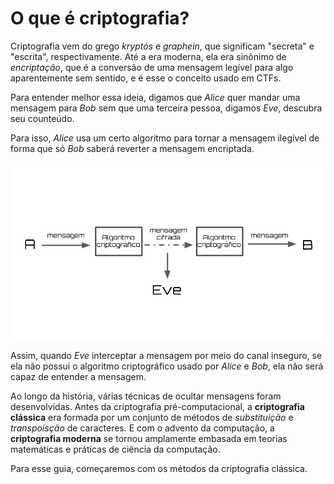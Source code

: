 # O que é criptografia?

Criptografia vem do grego _kryptós_ e _graphein_, que significam "secreta" e "escrita", respectivamente. Até a era moderna, ela era sinônimo de _encriptação_, que é a conversão de uma mensagem legível para algo aparentemente sem sentido, e é esse o conceito usado em CTFs.

Para entender melhor essa ideia, digamos que _Alice_ quer mandar uma mensagem para _Bob_ sem que uma terceira pessoa, digamos _Eve_, descubra seu counteúdo.

Para isso, _Alice_ usa um certo algoritmo para tornar a mensagem ilegível de forma que só _Bob_ saberá reverter a mensagem encriptada.

![](crypto_introduction.png)

Assim, quando _Eve_ interceptar a mensagem por meio do canal inseguro, se ela não possui o algoritmo criptográfico usado por _Alice_ e _Bob_, ela não será capaz de entender a mensagem.

Ao longo da história, várias técnicas de ocultar mensagens foram desenvolvidas. Antes da criptografia pré-computacional, a **criptografia clássica** era formada por um conjunto de métodos de _substituição_ e _transpoisção_ de caracteres. E com o advento da computação, a **criptografia moderna** se tornou amplamente embasada em teorias matemáticas e práticas de ciência da computação.

Para esse guia, começaremos com os métodos da criptografia clássica.
